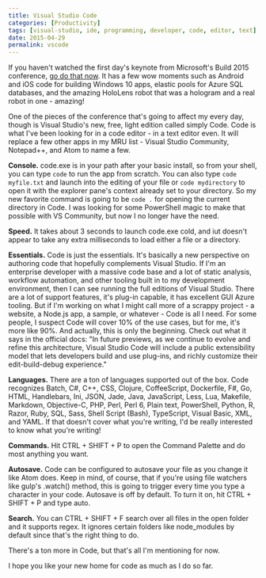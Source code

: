 ```yaml
---
title: Visual Studio Code
categories: [Productivity]
tags: [visual-studio, ide, programming, developer, code, editor, text]
date: 2015-04-29
permalink: vscode
---
```


If you haven't watched the first day's keynote from Microsoft's Build 2015 conference, [go do that now](http://buildwindows.com/). It has a few wow moments such as Android and iOS code for building Windows 10 apps, elastic pools for Azure SQL databases, and the amazing HoloLens robot that was a hologram and a real robot in one - amazing!
<!--more-->
One of the pieces of the conference that's going to affect my every day, though is Visual Studio's new, free, light edition called simply Code. Code is what I've been looking for in a code editor - in a text editor even. It will replace a few other apps in my MRU list - Visual Studio Community, Notepad++, and Atom to name a few.

**Console.** code.exe is in your path after your basic install, so from your shell, you can type `code` to run the app from scratch. You can also type `code myfile.txt` and launch into the editing of your file or `code mydirectory` to open it with the explorer pane's context already set to your directory. So my new favorite command is going to be `code .` for opening the current directory in Code. I was looking for some PowerShell magic to make that possible with VS Community, but now I no longer have the need.

**Speed.** It takes about 3 seconds to launch code.exe cold, and iut doesn't appear to take any extra milliseconds to load either a file or a directory.

**Essentials.** Code is just the essentials. It's basically a new perspective on authoring code that hopefully complements Visual Studio. If I'm an enterprise developer with a massive code base and a lot of static analysis, workflow automation, and other tooling built in to my development environment, then I can see running the full editions of Visual Studio. There are a lot of support features, it's plug-in capable, it has excellent GUI Azure tooling. But if I'm working on what I might call more of a scrappy project - a website, a Node.js app, a sample, or whatever - Code is all I need. For some people, I suspect Code will cover 10% of the use cases, but for me, it's more like 90%. And actually, this is only the beginning. Check out what it says in the official docs: "In future previews, as we continue to evolve and refine this architecture, Visual Studio Code will include a public extensibility model that lets developers build and use plug-ins, and richly customize their edit-build-debug experience."

**Languages.** There are a ton of languages supported out of the box. Code recognizes Batch, C#, C++, CSS, Clojure, CoffeeScript, Dockerfile, F#, Go, HTML, Handlebars, Ini, JSON, Jade, Java, JavaScript, Less, Lua, Makefile, Markdown, Objective-C, PHP, Perl, Perl 6, Plain text, PowerShell, Python, R, Razor, Ruby, SQL, Sass, Shell Script (Bash), TypeScript, Visual Basic, XML, and YAML. If that doesn't cover what you're writing, I'd be really interested to know what you're writing!

**Commands.** Hit CTRL + SHIFT + P to open the Command Palette and do most anything you want.

**Autosave.** Code can be configured to autosave your file as you change it like Atom does. Keep in mind, of course, that if you're using file watchers like gulp's .watch() method, this is going to trigger every time you type a character in your code. Autosave is off by default. To turn it on, hit CTRL + SHIFT + P and type auto.

**Search.** You can CTRL + SHIFT + F search over all files in the open folder and it supports regex. It ignores certain folders like node_modules by default since that's the right thing to do.

There's a ton more in Code, but that's all I'm mentioning for now.

I hope you like your new home for code as much as I do so far.

 